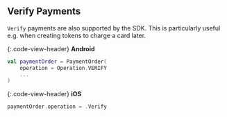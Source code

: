 ## Verify Payments

`Verify` payments are also supported by the SDK. This is particularly useful
e.g. when creating tokens to charge a card later.

{:.code-view-header}
**Android**

```kotlin
val paymentOrder = PaymentOrder(
    operation = Operation.VERIFY
    ...
)
```

{:.code-view-header}
**iOS**

```swift
paymentOrder.operation = .Verify
```
